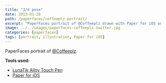 ```yaml
---
title: "3/4 pose"
date: 2013-01-28
path: /paperfaces/coffeeplz-portrait/
excerpt: "PaperFaces portrait of @Coffeeplz drawn with Paper for iOS on an iPad."
image: ../../images/paperfaces-coffeeplz-twitter.jpg
categories: [paperfaces]
tags: [portrait, illustration, Paper for iOS]
---
```


PaperFaces portrait of [@Coffeeplz](https://twitter.com/Coffeeplz).

**Tools used:**

- [LunaTik Alloy Touch Pen](https://www.amazon.com/gp/product/B00821TR7G/ref=as_li_ss_tl?ie=UTF8&tag=mademist-20&linkCode=as2&camp=1789&creative=390957&creativeASIN=B00821TR7G)
- [Paper for iOS](https://paper.bywetransfer.com/)
